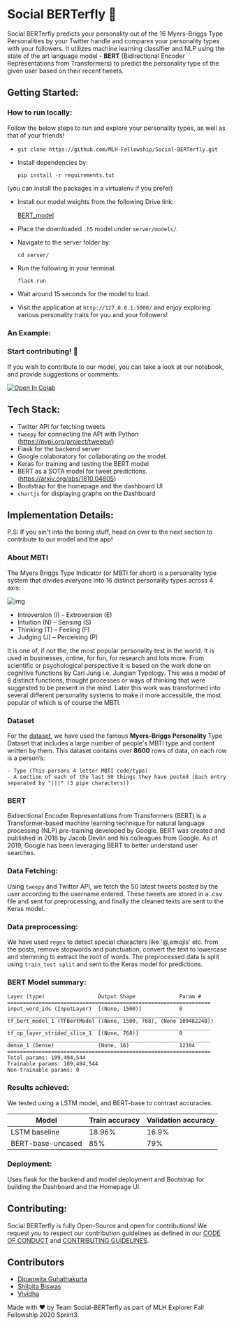 # Social BERTerfly 🦋
 
Social BERTerfly predicts your personality out of the 16 Myers-Briggs Type Personalities by your Twitter handle and compares your personality types with your followers. It utilizes machine learning classifier and NLP using the state of the art language model - **BERT** (Bidirectional Encoder Representations from Transformers) to predict the personality type of the given user based on their recent tweets.

## Getting Started:

### How to run locally:

Follow the below steps to run and explore your personality types, as well as that of your friends!

- `git clone https://github.com/MLH-Fellowship/Social-BERTerfly.git`
- Install dependencies by: 

  `pip install -r requirements.txt`

(you can install the packages in a virtualenv if you prefer)
- Install our model weights from the following Drive link:

  [BERT_model](https://drive.google.com/file/d/1yDt-fs0lYFGgplwlteKRd7xSxH8RVcIf/view?usp=sharing)

- Place the downloaded `.h5` model under `server/models/`.
- Navigate to the server folder by:

  `cd server/`
- Run the following in your terminal:

  `flask run`
- Wait around 15 seconds for the model to load.
- Visit the application at `http://127.0.0.1:5000/` and enjoy exploring various personality traits for you and your followers!

### An Example:

<pls put screenshots here>


### Start contributing! 📣 

If you wish to contribute to our model, you can take a look at our notebook, and provide suggestions or comments.

  [![Open In Colab](https://colab.research.google.com/assets/colab-badge.svg)](https://colab.research.google.com/drive/10Dj-ySjfZVqOWg25ywmPsdrnk9XJoFP-?usp=sharing)
  
## Tech Stack:

- Twitter API for fetching tweets 
- `tweepy` for connecting the API with Python (https://pypi.org/project/tweepy/)
- Flask for the backend server
- Google colaboratory for collaborating on the model. 
- Keras for training and testing the BERT model
- BERT as a SOTA model for tweet predictions. (https://arxiv.org/abs/1810.04805)
 - Bootstrap for the homepage and the dashboard UI
 - `chartjs` for displaying graphs on the Dashboard

## Implementation Details:

P.S: If you ain't into the boring stuff, head on over to the next section to contribute to our model and the app!

### About MBTI 
The Myers Briggs Type Indicator (or MBTI for short) is a personality type system that divides everyone into 16 distinct personality types across 4 axis:

![img](https://i1.wp.com/www.honorsgradu.com/wp-content/uploads/2020/02/mbtifinal.jpg?resize=400%2C380&ssl=1)

- Introversion (I) – Extroversion (E)
- Intuition (N) – Sensing (S)
- Thinking (T) – Feeling (F)
- Judging (J) – Perceiving (P)

It is one of, if not the, the most popular personality test in the world. It is used in businesses, online, for fun, for research and lots more. From scientific or psychological perspective it is based on the work done on cognitive functions by Carl Jung i.e. Jungian Typology. This was a model of 8 distinct functions, thought processes or ways of thinking that were suggested to be present in the mind. Later this work was transformed into several different personality systems to make it more accessible, the most popular of which is of course the MBTI.

### Dataset 

For the [dataset](https://www.kaggle.com/datasnaek/mbti-type), we have used the famous **Myers-Briggs Personality** Type Dataset that includes a large number of people's MBTI type and content written by them.
This dataset contains over **8600** rows of data, on each row is a person’s:
```
- Type (This persons 4 letter MBTI code/type)
- A section of each of the last 50 things they have posted (Each entry separated by "|||" (3 pipe characters))
```

### BERT 
Bidirectional Encoder Representations from Transformers (BERT) is a Transformer-based machine learning technique for natural language processing (NLP) pre-training developed by Google. BERT was created and published in 2018 by Jacob Devlin and his colleagues from Google. As of 2019, Google has been leveraging BERT to better understand user searches.

### Data Fetching:

Using `tweepy` and Twitter API, we fetch the 50 latest tweets posted by the user according to the username entered. These tweets are stored in a .csv file and sent for preprocessing, and finally the cleaned texts are sent to the Keras model.

### Data preprocessing:

We have used `regex` to detect special characters like '@,emojis' etc. from the posts, remove stopwords and punctuation, convert the text to lowercase and stemming to extract the root of words. The preprocessed data is split using `train_test split` and sent to the Keras model for predictions.

### BERT Model summary:

```
Layer (type)                 Output Shape              Param #   
=================================================================
input_word_ids (InputLayer)  [(None, 1500)]            0         
_________________________________________________________________
tf_bert_model_1 (TFBertModel ((None, 1500, 768), (None 109482240)) 
_________________________________________________________________
tf_op_layer_strided_slice_1  [(None, 768)]             0         
_________________________________________________________________
dense_1 (Dense)              (None, 16)                12304     
=================================================================
Total params: 109,494,544
Trainable params: 109,494,544
Non-trainable params: 0
```

### Results achieved:

We tested using a LSTM model, and BERT-base to contrast accuracies.

| Model      | Train accuracy | Validation accuracy
| ----------- | ----------- | ---------------| 
| LSTM baseline      |  18.96%       | 16.9%|
| BERT-base-uncased   | 85%        | 79%|

### Deployment:

Uses flask for the backend and model deployment and Bootstrap for building the Dashboard and the Homepage UI. 

## Contributing:

Social BERTerfly is fully Open-Source and open for contributions! We request you to respect our contribution guidelines as defined in our [CODE OF CONDUCT](https://github.com/MLH-Fellowship/Social-BERTerfly/blob/main/CODE_OF_CONDUCT.md) and [CONTRIBUTING GUIDELINES](https://github.com/MLH-Fellowship/Social-BERTerfly/blob/main/CONTRIBUTING.md). 


## Contributors
- [Dipanwita Guhathakurta](https://github.com/susiejojo)
- [Shilpita Biswas](https://github.com/sh-biswas)
- [Vividha](https://github.com/V2dha)

Made with ❤️️ by Team Social-BERTerfly as part of MLH Explorer Fall Fellowship 2020 Sprint3.
